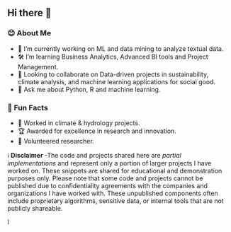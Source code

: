 ## Hi there 👋

### 😊 About Me
- 🔭 I’m currently working on ML and data mining to analyze textual data.
- 🛠️ I’m learning Business Analytics, Advanced BI tools and Project Management.
- 🚀 Looking to collaborate on Data-driven projects in sustainability, climate analysis, and machine learning applications for social good.
- 💬 Ask me about Python, R and machine learning.

### 🌟 Fun Facts
- 🌱 Worked in climate & hydrology projects.  
- 🏆 Awarded for excellence in research and innovation.  
- 🎨 Volunteered researcher.  


ℹ️ **Disclaimer**
-The code and projects shared here are *partial implementations* and represent only a portion of larger projects I have worked on. These snippets are shared for educational and demonstration purposes only. Please note that some code and projects cannot be published due to confidentiality agreements with the companies and organizations I have worked with. These unpublished components often include proprietary algorithms, sensitive data, or internal tools that are not publicly shareable.  

I
